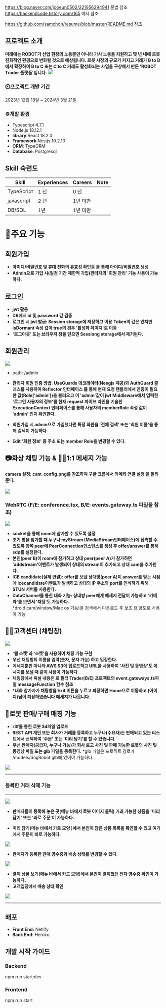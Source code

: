 
https://blog.naver.com/jooeun0502/221956294941 문법 참조
https://backendcode.tistory.com/165 예시 참조 

https://github.com/samchon/resume/blob/master/README.md 참조

## 프로젝트 소개 
 **미래에는 ROBOT가 산업 현장의 노동뿐만 아니라 가사 노동을 지원하고 몇 년 내에 로봇 친화적인 환경으로 변화될 것으로 예상됩니다. 로봇 시장의 규모가 커지고 거래가 B to B에서 확장하여 B to C 또는 C to C 거래도 활성화되는 사업을 구상해서 만든 'ROBOT Trader 플랫폼'입니다.**
 <img src="https://github.com/ohsoomansour/Trader/assets/98678172/d4ad738d-3674-48fd-96f6-df99aad75ebe">

### ⏲️프로젝트 개발 기간
 2023년 12월 18일 ~ 2024년 3월 21일

### ⚙️개발 환경
 + Typescript 4.7.1
 + Node.js 18.12.1
 + **library**:React 18.2.0
 + **Framework**:Nestjs 10.2.10
 + **ORM**: TypeORM 
 + **Database**: Postgresql

## Skill 숙련도 
Skill        | Experiences | Careers  | Note
-------------|-------------|--------- |-------
TypeScript   | 1 년        | 0 년      | 
javascript   | 2 년        | 1년 미만  | 
DB/SQL       | 1년         | 1년 미만  | 

# 📌주요 기능 

## 회원가입

 - **아이디/비밀번호 및 휴대 전화의 유효성 확인등 을 통해 아이디/비밀번호 생성**  
 - **Admin으로 가입 시(일정 기간 제한적 가입)관리자의 '회원 관리' 기능 사용이 가능하다.**   

## 로그인 

 - **jwt 활용**
 - **DB에서 id 및 password 값 검증**
 - **로그인 시 jwt 발급: Session storage에 저장하고 이용**
   **Token의 값은 있지만 isDormant 속성 값이 true의 경우 '활성화 페이지'로 이동** 
 - **'로그아웃' 또는 브라우저 창을 닫으면 Sessiong storage에서 제거된다.** 

## 회원관리

  <img src="https://github.com/ohsoomansour/Trader/assets/98678172/bdaa72f1-d7c7-4c06-b746-0b1dc2bf1cfe">
 
 - path: /admin
 - **관리자 회원 인증 방법: UseGuards 데코레이터(Nesgjs 제공)와 AuthGuard 클래스를 사용하여 Reflector 인터페이스 를 통해 현재 요청 핸들러에서 인증이 필요한 값(Role['admin'])을 불러오고 이 'admin'값이 jwt Middleware에서 입력한 '로그인 사용자의 정보'를 현재 request 파이프 라인을 기술한 ExecutionContext 인터페이스를 통해 사용자의 memberRole 속성 값이 'admin' 인지 확인한다.**  

 - **회원가입 시 admin으로 가입했다면 특정 회원을 '전체 검색' 또는 '회원 이름'을 통해 검색이 가능하다.** 
 - **Edit '회원 정보' 중 주소 또는 member Role을 변경할 수 있다.**   

## 📷화상 채팅 기능 & 🙇‍♀️1:1 메세지 가능  
  #### **camera 설정**: cam_config.png를 참조하여 **구글 크롬에서 카메라 연결 설정** 을 알려준다. 
  <img src="https://github.com/ohsoomansour/Trader/assets/98678172/40c2a096-9775-4099-88f2-c33b4c124ac9"> 

 ### WebRTC (F/E: conference.tsx, B/E: events.gateway.ts 파일을 참조)
 <img src="https://github.com/ohsoomansour/Trader/assets/98678172/0df07dcf-9f38-4e71-8991-caec61728a36 ">

 - **socket을 통해 room에 참가할 수 있도록 설정** 
 - **초기 방을 참가할 때 누구나 myStream (MediaStream인터페이스)에 접촉할 수 있도록 양쪽 peer에 PeerConnection인스턴스를 생성 후 offer/answer를 통해 sdp를 설정한다.**    
 - **본인(peer B)이 room에 참가하고 상대 peer(peer A)가 참가하면 'addstream'이벤트가 발생되어 상대의 stream이 추가되고 상대 cam을 추가한다.**
 - **ICE candidate(실제 연결): offer를 보낸 상대방(peer A)이 answer를 받는 시점에 icecandidate이벤트가 발생하고 상대의 IP 주소와 port를 인식하기 위해 STUN 서버를 사용한다.**  
 - **DataChannel를 통한 대화 기능: 상대방 peer에게 메세지 전달이 가능하고 '카메라'를 보면서 '채팅'도 가능하다.**   
   *droid cam(window/Mac os 가능)을 검색해서 다운로드 후 보조 캠 용도로 사용이 가능   
 

## 👩‍💼고객센터 (채팅창)

   <img src="https://github.com/ohsoomansour/Trader/assets/98678172/6a6dcbd5-34d4-4a6a-bff5-b085c7afc644"> 
 
 - **'웹 소켓'과 '소켓'을 사용하여 채팅 기능 구현** 
 - **우선 채팅방의 이름을 입력(숫자, 문자 가능) 하고 입장한다.** 
 - **메세지뿐만 아니라 AWS S3에 업로드하고 URL을 사용하여 '사진 및 동영상'도 메시지를 보낼 때 같이 사용이 가능하다.**
 - **채팅창에서 욕설 내용은 로 필터 Trader(B/E) 프로젝트의 event.gateways.ts파일 messageFunction 함수 참조**
 - ***대화 참가자가 채팅방을 Exit 버튼을 누르고 퇴장하면 Home으로 이동하고 (아이디)님이 퇴장하였습니다 메세지가 나옵니다.**


## 🤖로봇 판매/구매 매칭 기능 

 - **r3f를 통한 로봇 3d파일 업로드** 
 - **REST API 개인 또는 회사가 거래를 등록하고 누구나(수요자)는 판매되고 있는 리스트에서 선택하여 '주문' 또는 '미리 담기'를 할 수 있습니다.** 
 - **우선 판매자(공급자, 누구나 가능)가 회사 로고 사진 및 판매 가능한 로봇의 사진 및 동영상 파일 또는 glb 파일을 등록한다.**
   *glb 파일은 프로젝트 경로가 /models/dogRobot.glb에 있어야 가능하다. 
    
  <img src="https://github.com/ohsoomansour/Trader/assets/98678172/d92172ed-71a3-45c4-b906-be26039f8c06">

---------------------------------------------------------------------------------------------------------

### 등록한 거래 삭제 기능
---------------------------------------------------------------------------------------------------------
  <img src="https://github.com/ohsoomansour/Trader/assets/98678172/fa073cea-add8-4bbf-a9ae-69a0a4ba9821">

 - **판매자들이 등록해 놓은 곳(메뉴 바에서 로봇 이미지 클릭) 거래 가능한 상품을 '미리 담기' 또는 '바로 주문'이 가능하다.**
 
 - **미리 담기(메뉴 바에서 카트 모양 )에서 본인이 담은 상품 목록을 확인할 수 있고 여기에서 주문이 바로 가능하다.**
  <img src="https://github.com/ohsoomansour/Trader/assets/98678172/0a410eeb-0963-488d-8a35-dc76090f51e4">
  
 - **판매자가 등록한 판매 영수증과 배송 상태를 변경할 수 있다.**
  <img src ="https://github.com/ohsoomansour/Trader/assets/98678172/5754ff41-aedd-420b-b80e-999f5acbcd7c">
 
 - **결제 상품 보기(메뉴 바에서 카드 모양)에서 본인이 결제했던 전자 영수증 확인이 가능하다.**
 - **고객입장에서 배송 상태 확인**
  <img src ="https://github.com/ohsoomansour/Trader/assets/98678172/c9e2ace5-00c5-4274-8442-35a20ea7b217">

---------------------------------------------------------------------------------------------------------

## 배포

 - **Front End:** Netlify 
 - **Back End:** Heroku 

## 개발 시작 가이드

### Backend 
npm run start:dev

### Frontend
npm run start